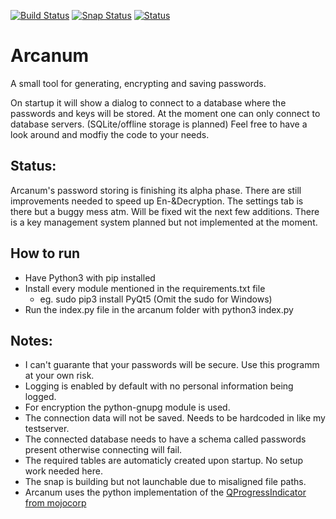 [![Build Status](https://travis-ci.com/JFK422/Arcanum.svg?branch=master)](https://travis-ci.com/JFK422/Arcanum)
[![Snap Status](https://build.snapcraft.io/badge/JFK422/Arcanum.svg)](https://build.snapcraft.io/user/JFK422/Arcanum)
[![Status](https://kennethmathis.ch/shields/beta)](https://github.com/JFK422/Arcanum/releases)
# Arcanum
A small tool for generating, encrypting and saving passwords.

On startup it will show a dialog to connect to a database where the passwords and keys will be stored.
At the moment one can only connect to database servers. (SQLite/offline storage is planned)
Feel free to have a look around and modfiy the code to your needs.

## Status:
Arcanum's password storing is finishing its alpha phase. There are still improvements needed to speed up En-&Decryption.
The settings tab is there but a buggy mess atm. Will be fixed wit the next few additions.
There is a key management system planned but not implemented at the moment.

## How to run
- Have Python3 with pip installed
- Install every module mentioned in the requirements.txt file
  - eg. sudo pip3 install PyQt5 (Omit the sudo for Windows)
- Run the index.py file in the arcanum folder with python3 index.py

## Notes:
- I can't guarante that your passwords will be secure. Use this programm at your own risk.
- Logging is enabled by default with no personal information being logged.
- For encryption the python-gnupg module is used.
- The connection data will not be saved. Needs to be hardcoded in like my testserver.
- The connected database needs to have a schema called passwords present otherwise connecting will fail.
- The required tables are automaticly created upon startup. No setup work needed here.
- The snap is building but not launchable due to misaligned file paths.
- Arcanum uses the python implementation of the [QProgressIndicator from mojocorp](https://github.com/mojocorp/QProgressIndicator)
